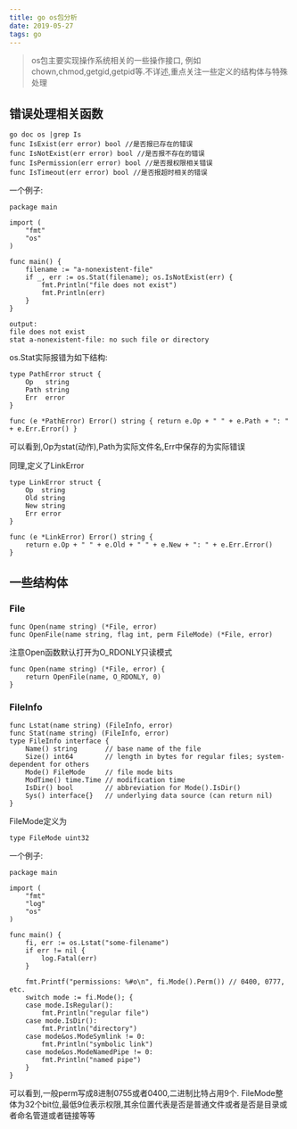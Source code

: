 ```yaml
---
title: go os包分析
date: 2019-05-27
tags: go
---
```

>os包主要实现操作系统相关的一些操作接口, 例如chown,chmod,getgid,getpid等.不详述,重点关注一些定义的结构体与特殊处理

## 错误处理相关函数
```
go doc os |grep Is
func IsExist(err error) bool //是否报已存在的错误
func IsNotExist(err error) bool //是否报不存在的错误
func IsPermission(err error) bool //是否报权限相关错误
func IsTimeout(err error) bool //是否报超时相关的错误
```

一个例子:
```
package main

import (
	"fmt"
	"os"
)

func main() {
	filename := "a-nonexistent-file"
	if _, err := os.Stat(filename); os.IsNotExist(err) {
		fmt.Println("file does not exist")
		fmt.Println(err)
	}
}

output:
file does not exist
stat a-nonexistent-file: no such file or directory
```

os.Stat实际报错为如下结构:
```
type PathError struct {
	Op   string
	Path string
	Err  error
}

func (e *PathError) Error() string { return e.Op + " " + e.Path + ": " + e.Err.Error() }
```
可以看到,Op为stat(动作),Path为实际文件名,Err中保存的为实际错误

同理,定义了LinkError
```
type LinkError struct {
	Op  string
	Old string
	New string
	Err error
}

func (e *LinkError) Error() string {
	return e.Op + " " + e.Old + " " + e.New + ": " + e.Err.Error()
}
```

## 一些结构体

### File

```
func Open(name string) (*File, error)
func OpenFile(name string, flag int, perm FileMode) (*File, error)
```
注意Open函数默认打开为O_RDONLY只读模式

```
func Open(name string) (*File, error) {
	return OpenFile(name, O_RDONLY, 0)
}
```


### FileInfo

```
func Lstat(name string) (FileInfo, error)
func Stat(name string) (FileInfo, error)
type FileInfo interface {
	Name() string       // base name of the file
	Size() int64        // length in bytes for regular files; system-dependent for others
	Mode() FileMode     // file mode bits
	ModTime() time.Time // modification time
	IsDir() bool        // abbreviation for Mode().IsDir()
	Sys() interface{}   // underlying data source (can return nil)
}
```

FileMode定义为
```
type FileMode uint32
```

一个例子:
```
package main

import (
	"fmt"
	"log"
	"os"
)

func main() {
	fi, err := os.Lstat("some-filename")
	if err != nil {
		log.Fatal(err)
	}

	fmt.Printf("permissions: %#o\n", fi.Mode().Perm()) // 0400, 0777, etc.
	switch mode := fi.Mode(); {
	case mode.IsRegular():
		fmt.Println("regular file")
	case mode.IsDir():
		fmt.Println("directory")
	case mode&os.ModeSymlink != 0:
		fmt.Println("symbolic link")
	case mode&os.ModeNamedPipe != 0:
		fmt.Println("named pipe")
	}
}

```
可以看到,一般perm写成8进制0755或者0400,二进制比特占用9个.
FileMode整体为32个bit位,最低9位表示权限,其余位置代表是否是普通文件或者是否是目录或者命名管道或者链接等等


